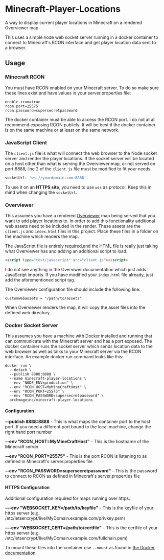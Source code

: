 # Minecraft-Player-Locations

A way to display current player locations in Minecraft on a rendered Overviewer map.

This uses a simple node web socket server running in a docker container to connect to Minecraft's RCON interface and get player location data sent to a browser.

## Usage

### Minecraft RCON

You must have RCON enabled on your Minecraft server. To do so make sure these lines exist and have values in your server.properties file:

```
enable-rcon=true
rcon.port=25575
rcon.password=supersecretpassword
```

The docker container must be able to access the RCON port.
I do not at all recommend exposing RCON publicly.
It will be best if the docker container is on the same machine or at least on the same network.

### JavaScript Client

The `client.js` file is what will connect the web browser to the Node socket server and render the player locations.
If the socket server will be located on a host other than what is serving the Overviewer map, or not served on port 8888,
line 2 of the `client.js` file must be modified to fit your needs.

```javascript
socketUrl: 'ws://yourdomain.com:8888'
```

To use it on an **HTTPS site**, you need to use `wss` as protocol. Keep this in mind when changing the `socketUrl`.

### Overviewer

This assumes you have a rendered [Overviewer](https://overviewer.org/) map being served that you want to add player locations to.
In order to add this functionality additional web assets need to be included in the render.
These assets are the `client.js` and `index.html` files in this project.
Place these files in a folder on the machine which renders the map.

The JavaScript file is entirely required,and the HTML file is really just taking what Overviewer has and adding an additional script to load.

```html
<script type="text/javascript" src="client.js"></script>
```

I do not see anything in the Overviwer documentation which just adds JavaScript imports.
If you have modified your `index.html` file already, just add the aforementioned script tag.

The Overviewer configuration file should include the following line:

```
customwebassets = "/path/to/assets"
```

When Overviewer renders the map, it will copy the asset files into the defined web directory.

### Docker Socket Server

This assumes you have a machine with [Docker](https://www.docker.com/) installed and running that can communicate with the Minecraft server and has a port exposed.
The docker container runs the socket server which sends location data to the web browser as well as talks to your Minecraft server via the RCON interface.
An example docker run command looks like this:

```
docker run \
  --detach \
  --publish 8888:8888 \
  --name minecraft-player-locations \
  --env "NODE_ENV=production" \
  --env "RCON_HOST=MyMineCraftHost" \
  --env "RCON_PORT=25575" \
  --env "RCON_PASSWORD=supersecretpassword" \
  archmageinc/minecraft-player-locations
```

#### Configuration

**--publish 8888:8888** - This is what maps the container port to the host port. If you need a different port bound to the local machine, change the right hand port number

**--env "RCON_HOST=MyMineCraftHost"** - This is the hostname of the Minecraft server

**--env "RCON_PORT=25575"** - This is the port RCON is listening to as defined in Minecraft's server.properties file

**--env "RCON_PASSWORD=supersecretpassword"** - This is the password to connect to RCON as defined in Minecraft's server.properties file

#### HTTPS Configuration
Additional configuration required for maps running over https.

**---env "WEBSOCKET_KEY=/path/to/keyfile"** - This is the keyfile of your https server (e.g. /etc/letsencrypt/live/MyDomain.example.com/privkey.pem)

**---env "WEBSOCKET_CERT=/path/to/certfile"** - This is the certfile of your https server (e.g. /etc/letsencrypt/live/MyDomain.example.com/fullchain.pem)

To mount these files into the container use `--mount` as found in [the Docker documentation](https://docs.docker.com/storage/bind-mounts/).
